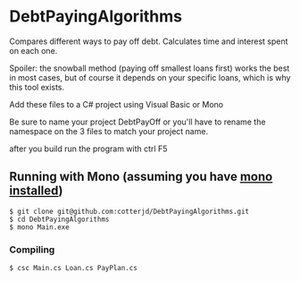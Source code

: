 # DebtPayingAlgorithms
Compares different ways to pay off debt. Calculates time and interest spent on each one. 

Spoiler: the snowball method (paying off smallest loans first) works the best in most cases, but of course it depends on your specific loans, which is why this tool exists.

Add these files to a C# project using Visual Basic or Mono

Be sure to name your project DebtPayOff or you'll have to rename the namespace on the 3 files to match your project name. 

after you build run the program with ctrl F5

## Running with Mono (assuming you have <a href="https://jordancotter.wordpress.com/2022/03/01/getting-started-with-mono-net-on-linux/">mono installed</a>)
`$ git clone git@github.com:cotterjd/DebtPayingAlgorithms.git`<br>
`$ cd DebtPayingAlgorithms`<br>
`$ mono Main.exe`<br>

### Compiling 
`$ csc Main.cs Loan.cs PayPlan.cs`<br>
